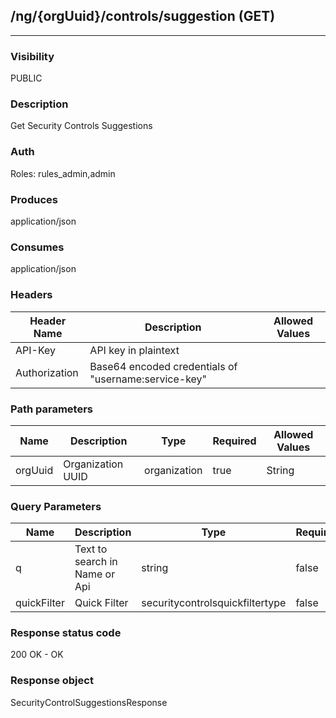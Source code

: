 ## /ng/{orgUuid}/controls/suggestion (GET)
---
### Visibility
PUBLIC
### Description
Get Security Controls Suggestions
### Auth
Roles: rules_admin,admin
### Produces
application/json
### Consumes
application/json
### Headers
| Header Name | Description | Allowed Values |
| ----------- | ----------- | ----------- |
| API-Key | API key in plaintext |  |
| Authorization | Base64 encoded credentials of &quot;username:service-key&quot; |  |
### Path parameters
| Name | Description | Type | Required | Allowed Values |
| ----------- | ----------- | ----------- | ----------- | ----------- |
| orgUuid | Organization UUID | organization | true | String |
### Query Parameters
| Name | Description | Type | Required | Allowed Values |
| ----------- | ----------- | ----------- | ----------- | ----------- |
| q | Text to search in Name or Api | string | false | String |
| quickFilter | Quick Filter | securitycontrolsquickfiltertype | false | ALL,JAVA,DOTNET,NODE,RUBY |
### Response status code
200 OK - OK
### Response object
SecurityControlSuggestionsResponse
